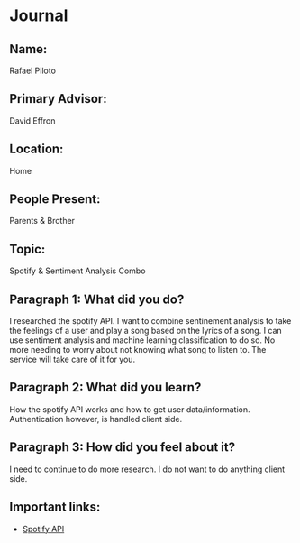# Journal

## Name:
Rafael Piloto

## Primary Advisor: 
David Effron

## Location:
Home

## People Present:
Parents & Brother

## Topic:
Spotify & Sentiment Analysis Combo

## Paragraph 1: What did you do?
I researched the spotify API. I want to combine sentinement analysis to take the feelings of a user and play a song based on the lyrics of a song. I can use sentiment analysis and machine learning classification to do so. No more needing to worry about not knowing what song to listen to. The service will take care of it for you. 

## Paragraph 2: What did you learn?
How the spotify API works and how to get user data/information. Authentication however, is handled client side.

## Paragraph 3: How did you feel about it?
I need to continue to do more research. I do not want to do anything client side.

## Important links:
- [Spotify API](https://developer.spotify.com/documentation/web-api/)